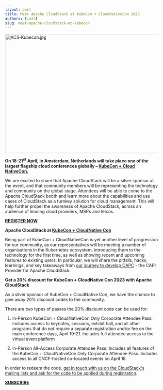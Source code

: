 ```yaml
---
layout: post
title: Meet Apache CloudStack at KubeCon + CloudNativeCon 2023
authors: [ivet]
slug: meet-apache-cloudstack-at-kubecon
---
```

<a href="/img/imported/fe5aa3f1-cd92-4cfa-a092-a595d3b9ffd4"><img src="/img/imported/fe5aa3f1-cd92-4cfa-a092-a595d3b9ffd4" alt="ACS-Kubecon.jpg" width= "750" height = "393" /></a>

<strong>On 18-21<sup>st</sup> April, in Amsterdam, Netherlands will take place one of the largest flagship cloud conferences globally &ndash; </strong><a href="https://events.linuxfoundation.org/kubecon-cloudnativecon-europe/"><strong>KubeCon + Cloud NativeCon.</strong></a>

We are excited to share that Apache CloudStack will be a silver sponsor at the event, and that community members will be representing the technology and community on the global stage. Attendees will be able to come to the Apache CloudStack booth and learn more about the capabilities and use cases of CloudStack as a turnkey solution for cloud management. This will help further propel the awareness of Apache CloudStack, across an audience of leading cloud providers, MSPs and telcos.

<a href="https://events.linuxfoundation.org/kubecon-cloudnativecon-europe/register/"><b>REGISTER NOW</b></a>

<strong>Apache CloudStack at <a href="https://events.linuxfoundation.org/kubecon-cloudnativecon-europe/">KubeCon + CloudNative Con</a></strong>

Being part of KubeCon + CloudNativeCon is yet another level of progression for our community, as our representatives will be meeting a number of organisations in the Kubernetes ecosystem, introducing them to the technology for the first time, as well as showing recent and upcoming features to existing users. In particular, we will share the pitfalls, hacks, learnings, and key takeaways from <a href="https://www.youtube.com/watch?v=AR8JXotMir8&t=44s">our journey to develop CAPC</a> - the CAPI Provider for Apache CloudStack.

<strong>Get a 20% discount for KubeCon + CloudNative Con 2023 with Apache CloudStack</strong>

As a silver sponsor of KubeCon + CloudNative Con, we have the chance to give away 20% discount codes to the community.

There are two types of passes the 20% discount code can be used for:

1. In-Person KubeCon + CloudNativeCon Only Corporate Attendee Pass: Includes access to keynotes, sessions, exhibit hall, and all other programs that do not require a separate registration and/or fee on the main conference days, April 19-21. Includes full attendee access to the virtual event platform

2. In-Person All-Access Corporate Attendee Pass: Includes all features of the KubeCon + CloudNativeCon Only Corporate Attendee Pass. Includes access to all CNCF-hosted co-located events on April 18

In order to redeem the code, <a href="https://cloudstack.apache.org/mailing-lists.html">get in touch with us on the CloudStack's mailing lists and ask for the code to be applied during registration</a>.

<a href="https://cloudstack.apache.org/mailing-lists.html"><b>SUBSCRIBE</b></a>
